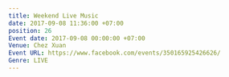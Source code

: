 ```yaml
---
title: Weekend Live Music
date: 2017-09-08 11:36:00 +07:00
position: 26
Event date: 2017-09-08 00:00:00 +07:00
Venue: Chez Xuan
Event URL: https://www.facebook.com/events/350165925426626/
Genre: LIVE
---
```


